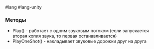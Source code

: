 #lang #lang-unity

### Методы
- Play() - работает с одним звуковым потоком (если запускается вторая копия звука, то первая останавливается)
- PlayOneShot() - накладывает звуковые дорожки друг на друга
